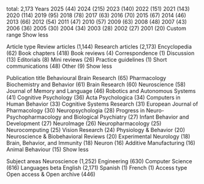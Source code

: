 
total: 2,173
Years
2025 (44)
2024 (215)
2023 (140)
2022 (151)
2021 (143)
2020 (114)
2019 (95)
2018 (78)
2017 (63)
2016 (70)
2015 (67)
2014 (46)
2013 (66)
2012 (54)
2011 (47)
2010 (57)
2009 (63)
2008 (48)
2007 (43)
2006 (36)
2005 (30)
2004 (34)
2003 (28)
2002 (27)
2001 (20)
Custom range
Show less

Article type
Review articles (1,144)
Research articles (2,173)
Encyclopedia (62)
Book chapters (418)
Book reviews (4)
Correspondence (1)
Discussion (13)
Editorials (8)
Mini reviews (26)
Practice guidelines (1)
Short communications (48)
Other (9)
Show less

Publication title
Behavioural Brain Research (65)
Pharmacology Biochemistry and Behavior (61)
Brain Research (60)
Neuroscience (58)
Journal of Memory and Language (46)
Robotics and Autonomous Systems (41)
Cognitive Psychology (36)
Acta Psychologica (34)
Computers in Human Behavior (33)
Cognitive Systems Research (31)
European Journal of Pharmacology (30)
Neuropsychologia (28)
Progress in Neuro-Psychopharmacology and Biological Psychiatry (27)
Infant Behavior and Development (27)
NeuroImage (26)
Neuropharmacology (25)
Neurocomputing (25)
Vision Research (24)
Physiology & Behavior (20)
Neuroscience & Biobehavioral Reviews (20)
Experimental Neurology (18)
Brain, Behavior, and Immunity (18)
Neuron (16)
Additive Manufacturing (16)
Animal Behaviour (15)
Show less

Subject areas
Neuroscience (1,252)
Engineering (630)
Computer Science (616)
Languages
beta
English (2,171)
Spanish (1)
French (1)
Access type
Open access & Open archive (446)